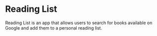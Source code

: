 Reading List
======
Reading List is an app that allows users to search for books available on Google and add them to a personal reading list. 


